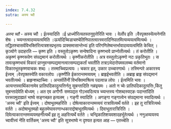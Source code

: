 ```yaml
---
index: 7.4.32
sutra: अस्य च्वौ

---
```

_अस्य च्वौ_ - अस्य च्वौ । ईत्स्यादिति ।ई ध्राध्मो॑रित्यतस्तनुवृत्तेरिति भावः । वेर्लोप इति ।वैरपृक्तस्ये॑त्यनेन॑ति शेषः । च्व्यन्तत्वादव्ययत्वमिति ।ऊर्यादिच्विडाचश्चेति॑निपातत्वात्स्वरादिनिपातमित्यव्ययत्वमित्यर्थः ।तद्धितश्चासर्वविभक्ति॑रित्यत्रशस्प्रभृतयः प्राक्समासान्तेभ्यः॑ इति परिगणितेष्वन्तर्भावादव्ययत्वमिति केचित् । कृञ्योगे उदाहरति — कृष्ण इति । वस्तुतोऽकृष्णः सन्वेषादिना कृष्णभावे प्राप्नोतीत्यर्थः । तं करोतीति । अकृष्णं कृष्णरूपेण संपद्यमानं करोतीत्यर्थः । कृष्णीकरोतीति । अत्र वस्तुतोऽकृष्णो नटः प्रकृतिभूतः । स तावत्कृष्णभावं विकारं प्राप्नुवन्सम्पद्यमानत्वात्सम्पद्यकर्तां भवतीति तत्राऽभेदारोपमवलम्ब्य वर्तमानो विकारभूतकृष्णवाचकः शब्दः । तस्माच्च्विप्रत्ययः । चकार इत्, उकार उच्चारणार्थः । तस्मिन्परे अकारस्य ईत्त्वम् ।वेरपृक्तस्ये॑ति वकारलोपः ।कृष्णी॑ति ईकारान्तमव्ययम् । ब्राहृईभवतीति । अब्राहृ ब्राहृ संपद्यमानं भवतीत्यर्थः । ब्राहृन्शब्दाच्च्विः । अन्तर्वर्तिनीं विभक्तिमाश्रित्य पदत्वान्न लोपः । ईत्वमिति भावः । अत्यन्तस्वार्थिकानामेव प्रातिपदिकादुत्पत्तिर्नतु सुबन्तादिति न#इयमः । अतो न च्वेः प्रातिपदिकादुत्पत्तिः,किंतु सुबन्तादेवेति बोध्यम् । अत एव अगौर्गोः समपद्यत गोऽभवदित्यत्र च्व्यन्तस्य गोशब्दस्यएङः पदान्ता॑दिति पररूपमुदाह्मतं भाष्ये सङ्गच्छत इत्यलम् । गङ्गी स्यादिति । अगङ्गा गङ्गात्वेन संपद्यमाना स्यादित्यर्थः । 'अस्य च्वौ' इति ईत्त्वम् । दोषाभूतमहरिति । दोषेत्याकारान्तमव्ययं रात्रावित्यर्थे वर्तते । इह तु रात्रिरित्यर्थः वर्तते । अदोषाभूतमहो बहुलमेघावरणान्धकाराद्दोषाभूतमित्यर्थः । दिवाभूतारात्रिरिति । दिवेत्याकारान्तमव्ययमहनीत्यर्थे इह तु अहरित्यर्थे वर्तते । चन्द्रिकातिशयवशादहर्भूतेत्यर्थः । ननुअव्ययस्य च्वावीत्त्वं ने॑ति वार्तिकम् 'अस्य च्वौ' इति सूत्रभाष्ये न दृश्यत इत्यत आह — एतच्चेति । 